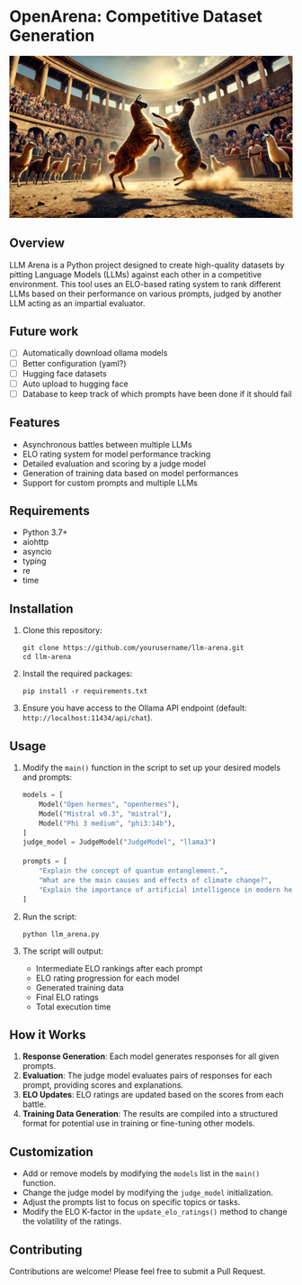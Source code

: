 # OpenArena: Competitive Dataset Generation

![Llamas fighting in an arena](assets/fight.jpeg)

## Overview

LLM Arena is a Python project designed to create high-quality datasets by pitting Language Models (LLMs) against each other in a competitive environment. This tool uses an ELO-based rating system to rank different LLMs based on their performance on various prompts, judged by another LLM acting as an impartial evaluator.

## Future work
- [ ] Automatically download ollama models
- [ ] Better configuration (yaml?)
- [ ] Hugging face datasets
- [ ] Auto upload to hugging face
- [ ] Database to keep track of which prompts have been done if it should fail  

## Features

- Asynchronous battles between multiple LLMs
- ELO rating system for model performance tracking
- Detailed evaluation and scoring by a judge model
- Generation of training data based on model performances
- Support for custom prompts and multiple LLMs

## Requirements

- Python 3.7+
- aiohttp
- asyncio
- typing
- re
- time

## Installation

1. Clone this repository:
   ```
   git clone https://github.com/yourusername/llm-arena.git
   cd llm-arena
   ```

2. Install the required packages:
   ```
   pip install -r requirements.txt
   ```

3. Ensure you have access to the Ollama API endpoint (default: `http://localhost:11434/api/chat`).

## Usage

1. Modify the `main()` function in the script to set up your desired models and prompts:

   ```python
   models = [
       Model("Open hermes", "openhermes"),
       Model("Mistral v0.3", "mistral"),
       Model("Phi 3 medium", "phi3:14b"),
   ]
   judge_model = JudgeModel("JudgeModel", "llama3")

   prompts = [
       "Explain the concept of quantum entanglement.",
       "What are the main causes and effects of climate change?",
       "Explain the importance of artificial intelligence in modern healthcare."
   ]
   ```

2. Run the script:
   ```
   python llm_arena.py
   ```

3. The script will output:
   - Intermediate ELO rankings after each prompt
   - ELO rating progression for each model
   - Generated training data
   - Final ELO ratings
   - Total execution time

## How it Works

1. **Response Generation**: Each model generates responses for all given prompts.
2. **Evaluation**: The judge model evaluates pairs of responses for each prompt, providing scores and explanations.
3. **ELO Updates**: ELO ratings are updated based on the scores from each battle.
4. **Training Data Generation**: The results are compiled into a structured format for potential use in training or fine-tuning other models.

## Customization

- Add or remove models by modifying the `models` list in the `main()` function.
- Change the judge model by modifying the `judge_model` initialization.
- Adjust the prompts list to focus on specific topics or tasks.
- Modify the ELO K-factor in the `update_elo_ratings()` method to change the volatility of the ratings.

## Contributing

Contributions are welcome! Please feel free to submit a Pull Request.
